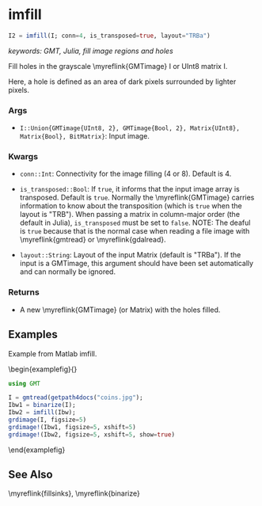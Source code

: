 # imfill

```julia
I2 = imfill(I; conn=4, is_transposed=true, layout="TRBa")
```

*keywords: GMT, Julia, fill image regions and holes*

Fill holes in the grayscale \myreflink{GMTimage} I or UInt8 matrix I.

Here, a hole is defined as an area of dark pixels surrounded by lighter pixels.

### Args
- `I::Union{GMTimage{UInt8, 2}, GMTimage{Bool, 2}, Matrix{UInt8}, Matrix{Bool}, BitMatrix}`: Input image.

### Kwargs
- `conn::Int`: Connectivity for the image filling (4 or 8). Default is 4.

- `is_transposed::Bool`: If `true`, it informs that the input image array is transposed. Default is `true`.
   Normally the \myreflink{GMTimage} carries information to know about the transposition (which is `true` when the layout is "TRB").
   When passing a matrix in column-major order (the default in Julia), `is_transposed` must be set to `false`.
   NOTE: The deaful is `true` because that is the normal case when reading a file image with \myreflink{gmtread} or \myreflink{gdalread}.
  
- `layout::String`: Layout of the input Matrix (default is "TRBa"). If the input is a GMTimage,
   this argument should have been set automatically and can normally be ignored.

### Returns
- A new \myreflink{GMTimage} (or Matrix) with the holes filled.

Examples
--------

Example from Matlab imfill.

\begin{examplefig}{}
```julia
using GMT

I = gmtread(getpath4docs("coins.jpg");
Ibw1 = binarize(I);
Ibw2 = imfill(Ibw);
grdimage(I, figsize=5)
grdimage!(Ibw1, figsize=5, xshift=5)
grdimage!(Ibw2, figsize=5, xshift=5, show=true)
```
\end{examplefig}


See Also
--------

\myreflink{fillsinks}, \myreflink{binarize}
